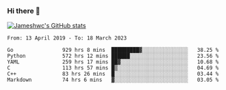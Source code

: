 ### Hi there 👋

[![Jameshwc's GitHub stats](https://github-readme-stats.vercel.app/api?username=jameshwc)](https://github.com/anuraghazra/github-readme-stats)

<!--START_SECTION:waka-->

```text
From: 13 April 2019 - To: 18 March 2023

Go                929 hrs 8 mins  █████████▓░░░░░░░░░░░░░░░   38.25 %
Python            572 hrs 12 mins ██████░░░░░░░░░░░░░░░░░░░   23.56 %
YAML              259 hrs 17 mins ██▓░░░░░░░░░░░░░░░░░░░░░░   10.68 %
C                 113 hrs 57 mins █▒░░░░░░░░░░░░░░░░░░░░░░░   04.69 %
C++               83 hrs 26 mins  █░░░░░░░░░░░░░░░░░░░░░░░░   03.44 %
Markdown          74 hrs 6 mins   ▓░░░░░░░░░░░░░░░░░░░░░░░░   03.05 %
```

<!--END_SECTION:waka-->